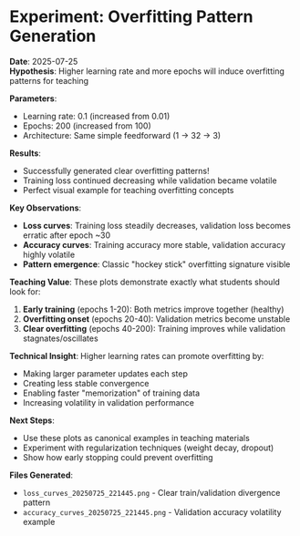 # Experiment: Overfitting Pattern Generation

**Date**: 2025-07-25  
**Hypothesis**: Higher learning rate and more epochs will induce overfitting patterns for teaching

**Parameters**: 
- Learning rate: 0.1 (increased from 0.01)
- Epochs: 200 (increased from 100)
- Architecture: Same simple feedforward (1 → 32 → 3)

**Results**:
- Successfully generated clear overfitting patterns!
- Training loss continued decreasing while validation became volatile
- Perfect visual example for teaching overfitting concepts

**Key Observations**:
- **Loss curves**: Training loss steadily decreases, validation loss becomes erratic after epoch ~30
- **Accuracy curves**: Training accuracy more stable, validation accuracy highly volatile
- **Pattern emergence**: Classic "hockey stick" overfitting signature visible

**Teaching Value**:
These plots demonstrate exactly what students should look for:
1. **Early training** (epochs 1-20): Both metrics improve together (healthy)
2. **Overfitting onset** (epochs 20-40): Validation metrics become unstable  
3. **Clear overfitting** (epochs 40-200): Training improves while validation stagnates/oscillates

**Technical Insight**:
Higher learning rates can promote overfitting by:
- Making larger parameter updates each step
- Creating less stable convergence
- Enabling faster "memorization" of training data
- Increasing volatility in validation performance

**Next Steps**:
- Use these plots as canonical examples in teaching materials
- Experiment with regularization techniques (weight decay, dropout)
- Show how early stopping could prevent overfitting

**Files Generated**:
- `loss_curves_20250725_221445.png` - Clear train/validation divergence pattern
- `accuracy_curves_20250725_221445.png` - Validation accuracy volatility example